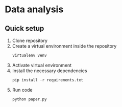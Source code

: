 # Data analysis  

## Quick setup 
1. Clone repository  
2. Create a virtual environment inside the repository 
   ```python 
   virtualenv venv
   ``` 
3. Activate virtual environment
4. Install the necessary dependencies
   ```python
   pip install -r requirements.txt
   ``` 
4. Run code 
   ```python
   python paper.py
   ```
